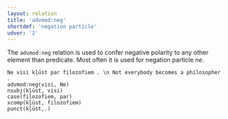 ```yaml
---
layout: relation
title: 'advmod:neg'
shortdef: 'negation particle'
udver: '2'
---
```


The `advmod:neg` relation is used to confer negative polarity to any other element than predicate. Most often it is used for negation particle _ne_.

~~~ sdparse
Ne visi kļūst par filozofiem . \n Not everybody becomes a philosopher .
advmod:neg(visi, Ne)
nsubj(kļūst, visi)
case(filozofiem, par)
xcomp(kļūst, filozofiem)
punct(kļūst,.)
~~~

